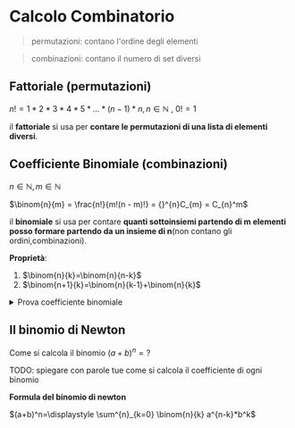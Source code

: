 
# Calcolo Combinatorio


> permutazioni: contano l'ordine degli elementi

> combinazioni: contano il numero di set diversi

## Fattoriale (permutazioni)


$n!= 1*2*3*4*5*...*(n-1)*n, n\in \mathbb{N}$ , $0!=1$

il **fattoriale** si usa per **contare le permutazioni di una lista di elementi diversi**.

## Coefficiente Binomiale (combinazioni)


$n \in \mathbb{N}, m \in \mathbb{N}$


$\binom{n}{m} = \frac{n!}{m!(n - m)!} = {}^{n}C_{m} = C_{n}^m$

il **binomiale** si usa per contare **quanti sottoinsiemi partendo di m elementi posso formare partendo da un insieme di n**(non contano gli ordini,combinazioni).

**Proprietà**:

1.  $\binom{n}{k}=\binom{n}{n-k}$
2.  $\binom{n+1}{k}=\binom{n}{k-1}+\binom{n}{k}$

<details>
    <summary>
    Prova coefficiente binomiale
    </summary>

1. dimostrazione della prima proprietà:  
se ci si pensa noi stiamo selezionando combinazioni k elementi partendo da un insieme di n, facendo così creaiamo un altro inieme di n-k elementi complementare per cui ha le stesse combinazioni
2. dimostrazione seconda proprietà:

![](../img/dimbinomialep1.png)
![](../img/dimbinomialep2.png)
</details>


## Il binomio di Newton

Come si calcola il binomio $(a+b)^n=?$

TODO: spiegare con parole tue come si calcola il coefficiente di ogni binomio

**Formula del binomio di newton**

$(a+b)^n=\displaystyle \sum^{n}_{k=0} \binom{n}{k} a^{n-k}*b^k$
